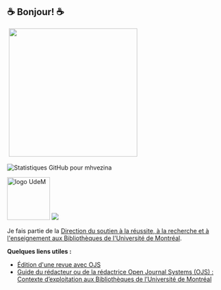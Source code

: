 ## ☕ Bonjour! ☕

<!--
**mhvezina/mhvezina** is a ✨ _special_ ✨ repository because its `README.md` (this file) appears on your GitHub profile. -->

<!--<img src="https://github-readme-stats.vercel.app/api?username=mhvezina&show_icons=true&theme=react" width="300"> -->
<img src="https://komarev.com/ghpvc/?username=mhvezina&style=flat-square&color=blue" alt=""/>


 <img src="https://media.giphy.com/media/Qc0BxWM9TxljvJug2x/giphy.gif" width="300"/>


![Statistiques GitHub pour mhvezina](https://github-readme-stats.vercel.app/api?username=mhvezina&show_icons=true&theme=radical)

<img src="https://bib.umontreal.ca/typo3conf/ext/udem_bootstrap/Resources/Public/udem-logo.svg" alt="logo UdeM" width="100"/>  ![](https://bib.umontreal.ca/typo3conf/ext/udem_bib/Resources/Public/Images/logo-bib.svg)

Je fais partie de la [Direction du soutien à la réussite, à la recherche et à l'enseignement aux Bibliothèques de l'Université de Montréal](https://github.com/BibNumUMontreal).


**Quelques liens utiles :**

- [Édition d'une revue avec OJS](https://bib.umontreal.ca/gerer-diffuser/libre-acces/soutien-revues-savantes/ojs)
- [Guide du rédacteur ou de la rédactrice Open Journal Systems (OJS) : Contexte d’exploitation aux Bibliothèques de l’Université de Montréal](https://guides.bib.umontreal.ca/ckfinder/ckeditor_assets/attachments/guide_redacteur_ojs.pdf)


